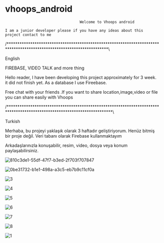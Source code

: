 # vhoops_android

                                      Welcome to Vhoops android
    
    I am a junior developer please if you have any ideas about this project contact to me 
    
/***********************************************************************************************************************\

English 

FIREBASE, VIDEO TALK and more thing

Hello reader, I have been developing this project approximately for 3 week. it did not finish yet. As a database I use Fireebase. 

Free chat with your friends .If you want to share location,image,video or file you can share easily with Vhoops

/*************************************************************************************************************************\

Turkish

Merhaba, bu projeyi yaklaşık olarak 3 haftadır geliştiriyorum. Henüz bitmiş bir proje değil. Veri tabanı olarak Firebase kullanmaktayım

Arkadaşlarınızla konuşabilir, resim, video, dosya veya konum paylaşabilirsiniz.

![810c3de1-55df-47f7-b3ed-2f703f707847](https://user-images.githubusercontent.com/77804034/118032311-33b2d880-b370-11eb-8340-552628f927b3.png)

![0be31732-b1e1-498a-a3c5-eb7b9c11cf0a](https://user-images.githubusercontent.com/77804034/118032318-357c9c00-b370-11eb-8ac8-539630e25d03.png)


![3](https://user-images.githubusercontent.com/77804034/115157926-70065800-a094-11eb-812c-028ad641cc37.jpg)


![4](https://user-images.githubusercontent.com/77804034/115157930-71378500-a094-11eb-9c47-d6d7660c5098.jpg)


![5](https://user-images.githubusercontent.com/77804034/115157932-71d01b80-a094-11eb-9ac5-74b62c7fee20.jpg)


![6](https://user-images.githubusercontent.com/77804034/115157934-71d01b80-a094-11eb-9327-a216064645e6.jpg)


![7](https://user-images.githubusercontent.com/77804034/115157935-7268b200-a094-11eb-8448-30e3a0cc2b60.jpg)


![8](https://user-images.githubusercontent.com/77804034/115157936-7268b200-a094-11eb-8155-24f10fd70901.jpg)


![1](https://user-images.githubusercontent.com/77804034/115157937-73014880-a094-11eb-9677-b78c58e01ac9.jpg)
